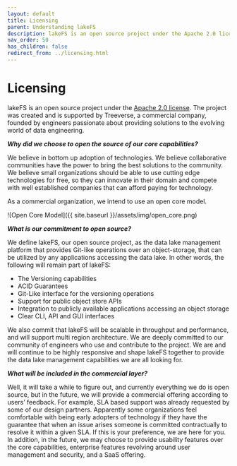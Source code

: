 ```yaml
---
layout: default
title: Licensing
parent: Understanding lakeFS
description: lakeFS is an open source project under the Apache 2.0 license. 
nav_order: 50
has_children: false
redirect_from: ../licensing.html
---
```


# Licensing

lakeFS is an open source project under the [Apache 2.0 license](https://www.apache.org/licenses/LICENSE-2.0).
The project was created and is supported by Treeverse, a commercial company, founded by engineers passionate about providing solutions to the evolving world of data engineering.

***Why did we choose to open the source of our core capabilities?***

We believe in bottom up adoption of technologies.
We believe collaborative communities have the power to bring the best solutions to the community.
We believe small organizations should be able to use cutting edge technologies for free, so they can innovate in their domain and compete with well established companies that can afford paying for technology.

As a commercial organization, we intend to use an open core model.

![Open Core Model]({{ site.baseurl }}/assets/img/open_core.png)

***What is our commitment to open source?***

We define lakeFS, our open source project, as the data lake management platform that provides Git-like operations over an object-storage, that can be utilized by any applications accessing the data lake. 
In other words, the following will remain part of lakeFS:

  - The Versioning capabilities
  - ACID Guarantees
  - Git-Like interface for the versioning operations
  - Support for public object store APIs
  - Integration to publicly available applications accessing an object storage
  - Clear CLI, API and GUI interfaces
  
We also commit that lakeFS will be scalable in throughput and performance, and will support multi region architecture.
We are deeply committed to our community of engineers who use and contribute to the project. We are and will continue to be highly responsive and shape lakeFS together to provide the data lake management capabilities we are all looking for.

***What will be included in the commercial layer?***

Well, it will take a while to figure out, and currently everything we do is open source, but in the future, we will provide a commercial offering according to users’ feedback.
For example, SLA based support was already requested by some of our design partners. Apparently some organizations feel comfortable with being early adopters of technology if they have the guarantee that when an issue arises someone is committed contractually to resolve it within a given SLA. If this is your preference, we are here for you.
In addition, in the future, we may choose to provide usability features over the core capabilities, enterprise features revolving around user management and security, and a SaaS offering.  


